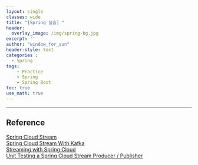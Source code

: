 ```yaml
--- 
layout: single
classes: wide
title: "[Spring 실습] "
header:
  overlay_image: /img/spring-bg.jpg
excerpt: ''
author: "window_for_sun"
header-style: text
categories :
  - Spring
tags:
    - Practice
    - Spring
    - Spring Boot
toc: true
use_math: true
---  
```




---  
## Reference
[Spring Cloud Stream](https://spring.io/projects/spring-cloud-stream)  
[Spring Cloud Stream With Kafka](https://refactorfirst.com/spring-cloud-stream-with-kafka-communication.html)  
[Streaming with Spring Cloud](https://medium.com/walmartglobaltech/streaming-with-spring-cloud-24a001ad307a)  
[Unit Testing a Spring Cloud Stream Producer / Publisher](https://medium.com/@sumant.rana/unit-testing-a-spring-cloud-stream-producer-publisher-ecf39d29ea13)  

